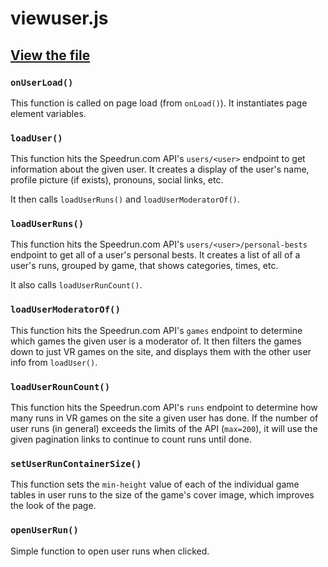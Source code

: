 # viewuser.js

## [View the file](https://github.com/VRSpeedruns/VRSR/blob/master/vrsrassets/js/viewuser.js)

### `onUserLoad()`

This function is called on page load (from `onLoad()`). It instantiates page element variables.

### `loadUser()`

This function hits the Speedrun.com API's `users/<user>` endpoint to get information about the given user. It creates a display of the user's name, profile picture (if exists), pronouns, social links, etc.

It then calls `loadUserRuns()` and `loadUserModeratorOf()`.

### `loadUserRuns()`

This function hits the Speedrun.com API's `users/<user>/personal-bests` endpoint to get all of a user's personal bests. It creates a list of all of a user's runs, grouped by game, that shows categories, times, etc.

It also calls `loadUserRunCount()`.

### `loadUserModeratorOf()`

This function hits the Speedrun.com API's `games` endpoint to determine which games the given user is a moderator of. It then filters the games down to just VR games on the site, and displays them with the other user info from `loadUser()`.

### `loadUserRounCount()`

This function hits the Speedrun.com API's `runs` endpoint to determine how many runs in VR games on the site a given user has done. If the number of user runs (in general) exceeds the limits of the API (`max=200`), it will use the given pagination links to continue to count runs until done.

### `setUserRunContainerSize()`

This function sets the `min-height` value of each of the individual game tables in user runs to the size of the game's cover image, which improves the look of the page.

### `openUserRun()`

Simple function to open user runs when clicked.